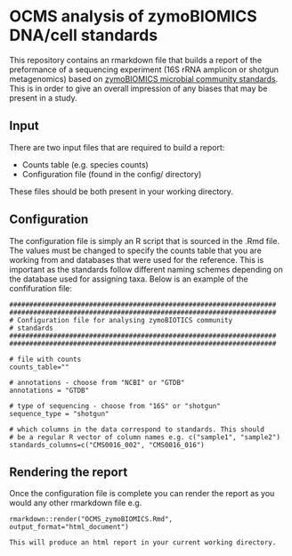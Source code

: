 # OCMS analysis of zymoBIOMICS DNA/cell standards

This repository contains an rmarkdown file that builds a report of the preformance of a sequencing experiment (16S rRNA amplicon or shotgun metagenomics) based on [zymoBIOMICS microbial community standards](https://www.zymoresearch.com/collections/zymobiomics-microbial-community-standards). This is in order to give an overall impression of any biases that may be present in a study.

## Input

There are two input files that are required to build a report:

* Counts table (e.g. species counts)
* Configuration file (found in the config/ directory)

These files should be both present in your working directory.

## Configuration

The configuration file is simply an R script that is sourced in the .Rmd file. The values must be changed to specify the counts table that you are working from and databases that were used for the reference. This is important as the standards follow different naming schemes depending on the database used for assigning taxa. Below is an example of the confifuration file:

```
###################################################################
###################################################################
# Configuration file for analysing zymoBIOTICS community
# standards
###################################################################
###################################################################

# file with counts
counts_table=""

# annotations - choose from "NCBI" or "GTDB"
annotations = "GTDB"

# type of sequencing - choose from "16S" or "shotgun"
sequence_type = "shotgun"

# which columns in the data correspond to standards. This should
# be a regular R vector of column names e.g. c("sample1", "sample2")
standards_columns=c("CMS0016_002", "CMS0016_016")
```

## Rendering the report

Once the configuration file is complete you can render the report as you would any other rmarkdown file e.g.

```
rmarkdown::render("OCMS_zymoBIOMICS.Rmd", output_format="html_document")

This will produce an html report in your current working directory.

